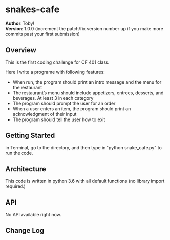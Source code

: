 # snakes-cafe

**Author**: Toby!  
**Version**: 1.0.0 (increment the patch/fix version number up if you make more commits past your first submission)

## Overview
<!-- Provide a high level overview of what this application is and why you are building it, beyond the fact that it's an assignment for a Code Fellows 401 class. (i.e. What's your problem domain?) -->

This is the first coding challenge for CF 401 class.

Here I write a programe with following features:
  * When run, the program should print an intro message and the menu for the restaurant
  * The restaurant’s menu should include appetizers, entrees, desserts, and beverages. At least 3 in each category
  * The program should prompt the user for an order
  * When a user enters an item, the program should print an acknowledgment of their input
  * The program should tell the user how to exit


## Getting Started
<!-- What are the steps that a user must take in order to build this app on their own machine and get it running? -->
in Terminal, go to the directory, and then type in "python snake_cafe.py" to run the code.


## Architecture
<!-- Provide a detailed description of the application design. What technologies (languages, libraries, etc) you're using, and any other relevant design information. This is also an area which you can include any visuals; flow charts, example usage gifs, screen captures, etc.-->
This code is written in python 3.6 with all default functions (no library import required.)


## API
<!-- Provide detailed instructions for your applications usage. This should include any methods or endpoints available to the user/client/developer. Each section should be formatted to provide clear syntax for usage, example calls including input data requirements and options, and example responses or return values. -->
No API available right now.

## Change Log
